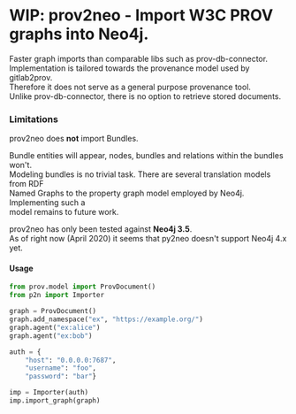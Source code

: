 # WIP: prov2neo - Import W3C PROV graphs into Neo4j.
Faster graph imports than comparable libs such as prov-db-connector.  
Implementation is tailored towards the provenance model used by gitlab2prov.  
Therefore it does not serve as a general purpose provenance tool.  
Unlike prov-db-connector, there is no option to retrieve stored documents.  

### Limitations
prov2neo does **not** import Bundles.   

Bundle entities will appear, nodes, bundles and relations within the bundles won't.  
Modeling bundles is no trivial task. There are several translation models from RDF   
Named Graphs to the property graph model employed by Neo4j. Implementing such a   
model remains to future work.

prov2neo has only been tested against **Neo4j 3.5**.  
As of right now (April 2020) it seems that py2neo doesn't support Neo4j 4.x yet.

#### Usage
```python
from prov.model import ProvDocument()
from p2n import Importer

graph = ProvDocument()
graph.add_namespace("ex", "https://example.org/")
graph.agent("ex:alice")
graph.agent("ex:bob")

auth = {
    "host": "0.0.0.0:7687", 
    "username": "foo", 
    "password": "bar"}

imp = Importer(auth)
imp.import_graph(graph)
```
